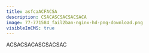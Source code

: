 ```yaml
---
title: asfcaACFACSA
description: CSACASCSACSACSACA
image: 77-771584_fail2ban-nginx-hd-png-download.png
visibleInCMS: true
---
```

ACSACSACASCSACSAC
